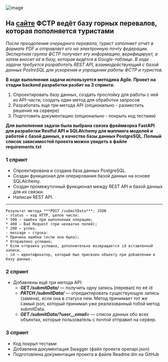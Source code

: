 ![image](https://github.com/KonstantPetr/FSTRProjectSprints/assets/115106591/a90d2529-8929-48e3-8500-ae8289b2ed13)

## На [сайте](https://pereval.online) ФСТР ведёт базу горных перевалов, которая пополняется туристами

*После преодоления очередного перевала, турист заполняет отчёт в формате PDF и отправляет его на электронную почту федерации. Экспертная группа ФСТР получает эту информацию, верифицирует, а затем вносит её в базу, которая ведётся в Google-таблице. В ходе задачи требуется разработать REST API, взаимодействующий с базой данных PostreSQL для ускорения и упрощения работы ФСТР и туристов.*

**В ходе выполнения задачи используется методика Agile. Проект на стадии backend разработки разбит на 3 спринта:**

1. Спроектировать базу данных, создать прослойку для работы с ней из API-части, создать один метод для обработки запросов
2. Разработать еще три метода API (опционально - разместить решение на сервере)
3. Подготовить документацию (опционально - покрыть код тестами)

**Для выполнения задачи была выбрана связка фреймворка FastAPI для разработки Restful API и SQLAlchemy для маппинга моделей и работой с базой данных, в качестве базы данных PostgreSQL. Полный список зависимостей проекта можно увидеть в файле requirements.txt**

### 1 спринт
- Спроектирована и создана база данных PostgreSQL.
- Создан функционал для оперирования базой данных на основе SQLAlchemy.
- Создан промежуточный функционал между REST API и базой данных для их связки.
- Написан REST API.
___
    Результат метода ***POST /submitData***: JSON
    - status — код HTTP, целое число:
    * 500 — ошибка при выполнении операции;
    * 400 — Bad Request (при нехватке полей);
    * 200 — успех.
    - message — строка:
    * Причина ошибки (если она была);
    * Отправлено успешно;
    * Если отправка успешна, дополнительно возвращается id вставленной записи.
    - id — идентификатор, который был присвоен объекту при добавлении в базу данных.

### 2 спринт
- Добавлены ещё три метода API:
    * ***GET /submitData/<id>*** — получить одну запись (перевал) по её id
    * ***PATCH /submitData/<id>*** — отредактировать существующую запись (замена), если она в статусе new. Метод принимает тот же самый json, который принимал уже реализованный тобой метод submitData.
    * ***GET /submitData/?user__email=<email>*** — список данных обо всех объектах, которые пользователь с почтой <email> отправил на сервер.

### 3 спринт
- Код покрыт тестами
- Добавлена документация Swagger (файл проекта openapi.json)
- Подготовлена документация проекта в файле Readme.dm на GitHub
 

